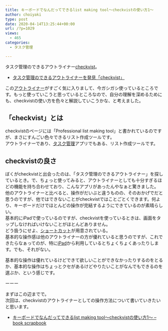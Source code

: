 ```yaml
---
title: キーボードでなんだってできるlist making tool〜checkvistの使い方1〜
author: choiyaki
type: post
date: 2020-04-14T13:25:44+00:00
url: /?p=1029
views:
  - 465
categories:
  - タスク管理

---
```

タスク管理のできるアウトライナー[checkvist][1]。

  * [タスク管理のできるアウトライナーを発見「checkvist」][2]

この[アウトライナー][3]がすごく気に入りまして、今ガシガシ使っているところです。もっと使っていこうと思っているところなので、自分の理解を深めるためにも、checkvistの使い方を色々と解説していこうかな、と考えました。

## 「checkvist」とは

checkvistのページには「Professional list making tool」と書かれているのですが、まさにすんごい色々できるリスト作成ツールです。  
アウトライナーであり、[タスク管理][4]アプリでもある、リスト作成ツールです。

## checkvistの良さ

ぼくがcheckvistと出会ったのは、「タスク管理のできるアウトライナー」を探しているとき。で、ちょっと使ってみると、アウトライナーとしても十分すぎるほどの機能を持ち合わせており、こんなアプリがあったんやなぁと驚きました。  
他のアウトライナーと比べると、操作がだいぶと違うものの、そのおかげでだと思うのですが、他ではできないことがcheckvistではことごとくできます。何より、キーボードだけでほとんどの操作が完結するようにできているのが素晴らしい。  
基本的にiPadで使っているのですが、checkvistを使っているときは、画面をタップしなければいけないことがほとんどありません。  
どう扱うにせよ、[ショートカット][5]が用意されている。  
基本的な操作感は他のアウトライナーの方が優れていると思うのですが、これできたらなぁってのが、特に[iPad][6]から利用しているとちょくちょくあったりします。でも、それがない。

基本的な操作は優れているけどできて欲しいことができなかったりするのをとるか、基本的な操作はちょっとクセがあるけどやりたいことがなんでもできるのを選ぶか、という感じです。

ーーー

まずはこの辺までで。  
次回は、checkvistのアウトライナーとしての操作方法について書いていきたいと思います。

  * [キーボードでなんだってできるlist making tool〜checkvistの使い方1〜 &#8211; book scrapbook][7]

 [1]: https://scrapbox.io/choiyaki-hondana/checkvist
 [2]: https://scrapbox.io/choiyaki-hondana/%E3%82%BF%E3%82%B9%E3%82%AF%E7%AE%A1%E7%90%86%E3%81%AE%E3%81%A7%E3%81%8D%E3%82%8B%E3%82%A2%E3%82%A6%E3%83%88%E3%83%A9%E3%82%A4%E3%83%8A%E3%83%BC%E3%82%92%E7%99%BA%E8%A6%8B%E3%80%8Ccheckvist%E3%80%8D
 [3]: https://scrapbox.io/choiyaki-hondana/%E3%82%A2%E3%82%A6%E3%83%88%E3%83%A9%E3%82%A4%E3%83%8A%E3%83%BC
 [4]: https://scrapbox.io/choiyaki-hondana/%E3%82%BF%E3%82%B9%E3%82%AF%E7%AE%A1%E7%90%86
 [5]: https://scrapbox.io/choiyaki-hondana/%E3%82%B7%E3%83%A7%E3%83%BC%E3%83%88%E3%82%AB%E3%83%83%E3%83%88
 [6]: https://scrapbox.io/choiyaki-hondana/iPad
 [7]: https://scrapbox.io/choiyaki-hondana/%E3%82%AD%E3%83%BC%E3%83%9C%E3%83%BC%E3%83%89%E3%81%A7%E3%81%AA%E3%82%93%E3%81%A0%E3%81%A3%E3%81%A6%E3%81%A7%E3%81%8D%E3%82%8Blist_making_tool%E3%80%9Ccheckvist%E3%81%AE%E4%BD%BF%E3%81%84%E6%96%B91%E3%80%9C